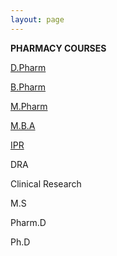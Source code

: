 ```yaml
---
layout: page
---
```


**PHARMACY COURSES**

[D.Pharm](/pages/dpharm)

[B.Pharm](/pages/bpharm)

[M.Pharm](/pages/mpharm)

[M.B.A](/pages/mba)

[IPR](/pages/ipr)

DRA

Clinical Research

M.S

Pharm.D

Ph.D

